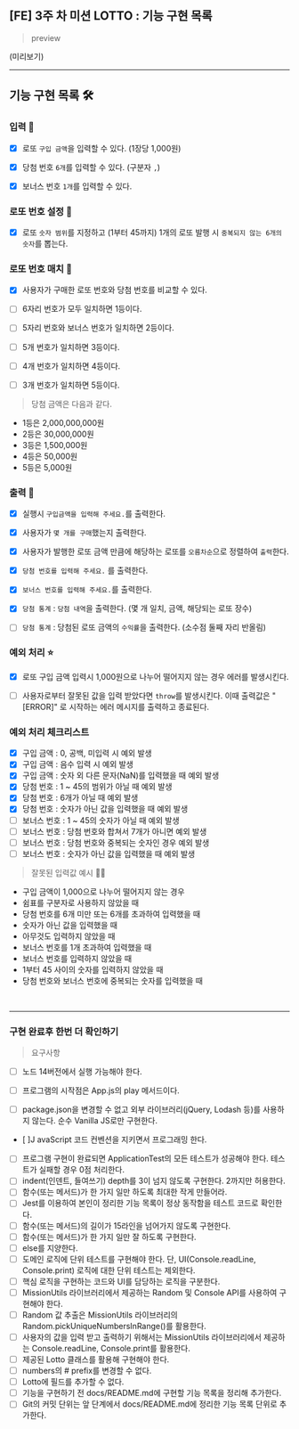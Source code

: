 ## [FE] 3주 차 미션 LOTTO : 기능 구현 목록

> preview

(미리보기)

---

## 기능 구현 목록 🛠

### 입력 🌠

- [x] 로또 `구입 금액`을 입력할 수 있다. (1장당 1,000원)

- [x] 당첨 번호 `6개`를 입력할 수 있다. (구분자 `,`)

- [x] 보너스 번호 `1개`를 입력할 수 있다.

### 로또 번호 설정 🎡

- [x] 로또 `숫자 범위`를 지정하고 (1부터 45까지) 1개의 로또 발행 시 `중복되지 않는 6개의 숫자`를 뽑는다.

### 로또 번호 매치 🎡

- [x] 사용자가 구매한 로또 번호와 당첨 번호를 비교할 수 있다.

- [ ] 6자리 번호가 모두 일치하면 1등이다.

- [ ] 5자리 번호와 보너스 번호가 일치하면 2등이다.

- [ ] 5개 번호가 일치하면 3등이다.

- [ ] 4개 번호가 일치하면 4등이다.

- [ ] 3개 번호가 일치하면 5등이다.

> 당첨 금액은 다음과 같다.

- 1등은 2,000,000,000원
- 2등은 30,000,000원
- 3등은 1,500,000원
- 4등은 50,000원
- 5등은 5,000원

### 출력 💌

- [x] 실행시 `구입금액을 입력해 주세요.`를 출력한다.

- [x] 사용자가 `몇 개를 구매`했는지 출력한다.

- [x] 사용자가 발행한 로또 금액 만큼에 해당하는 로또를 `오름차순`으로 정렬하여 `출력`한다.

- [x] `당첨 번호를 입력해 주세요.` 를 출력한다.

- [x] `보너스 번호를 입력해 주세요.`를 출력한다.

- [x] `당첨 통계` : `당첨 내역`을 출력한다. (몇 개 일치, 금액, 해당되는 로또 장수)

- [ ] `당첨 통계` : 당첨된 로또 금액의 `수익률`을 출력한다. (소수점 둘째 자리 반올림)

### 예외 처리 ⭐

- [x] 로또 구입 금액 입력시 1,000원으로 나누어 떨어지지 않는 경우 에러를 발생시킨다.

- [ ] 사용자로부터 잘못된 값을 입력 받았다면 `throw`를 발생시킨다. 이때 출력값은 "[ERROR]" 로 시작하는 에러 메시지를 출력하고 종료된다.

### 예외 처리 체크리스트

- [x] 구입 금액 : 0, 공백, 미입력 시 예외 발생
- [x] 구입 금액 : 음수 입력 시 예외 발생
- [x] 구입 금액 : 숫자 외 다른 문자(NaN)를 입력했을 때 예외 발생
- [x] 당첨 번호 : 1 ~ 45의 범위가 아닐 때 예외 발생
- [x] 당첨 번호 : 6개가 아닐 때 예외 발생
- [x] 당첨 번호 : 숫자가 아닌 값을 입력했을 때 예외 발생
- [ ] 보너스 번호 : 1 ~ 45의 숫자가 아닐 때 예외 발생
- [ ] 보너스 번호 : 당첨 번호와 합쳐서 7개가 아니면 예외 발생
- [ ] 보너스 번호 : 당첨 번호와 중복되는 숫자인 경우 예외 발생
- [ ] 보너스 번호 : 숫자가 아닌 값을 입력했을 때 예외 발생

> 잘못된 입력값 예시 🙅‍♀️

- 구입 금액이 1,000으로 나누어 떨어지지 않는 경우
- 쉼표를 구분자로 사용하지 않았을 때
- 당첨 번호를 6개 미만 또는 6개를 초과하여 입력했을 때
- 숫자가 아닌 값을 입력했을 때
- 아무것도 입력하지 않았을 때
- 보너스 번호를 1개 초과하여 입력했을 때
- 보너스 번호를 입력하지 않았을 때
- 1부터 45 사이의 숫자를 입력하지 않았을 때
- 당첨 번호와 보너스 번호에 중복되는 숫자를 입력했을 때

<br/>

---

### 구현 완료후 한번 더 확인하기

> 요구사항

- [ ] 노드 14버전에서 실행 가능해야 한다.
- [ ] 프로그램의 시작점은 App.js의 play 메서드이다.

- [ ] package.json을 변경할 수 없고 외부 라이브러리(jQuery, Lodash 등)를 사용하지 않는다. 순수 Vanilla JS로만 구현한다.
- [ ]J avaScript 코드 컨벤션을 지키면서 프로그래밍 한다.
- [ ] 프로그램 구현이 완료되면 ApplicationTest의 모든 테스트가 성공해야 한다. 테스트가 실패할 경우 0점 처리한다.
- [ ] indent(인덴트, 들여쓰기) depth를 3이 넘지 않도록 구현한다. 2까지만 허용한다.
- [ ] 함수(또는 메서드)가 한 가지 일만 하도록 최대한 작게 만들어라.
- [ ] Jest를 이용하여 본인이 정리한 기능 목록이 정상 동작함을 테스트 코드로 확인한다.
- [ ] 함수(또는 메서드)의 길이가 15라인을 넘어가지 않도록 구현한다.
- [ ] 함수(또는 메서드)가 한 가지 일만 잘 하도록 구현한다.
- [ ] else를 지양한다.
- [ ] 도메인 로직에 단위 테스트를 구현해야 한다. 단, UI(Console.readLine, Console.print) 로직에 대한 단위 테스트는 제외한다.
- [ ] 핵심 로직을 구현하는 코드와 UI를 담당하는 로직을 구분한다.
- [ ] MissionUtils 라이브러리에서 제공하는 Random 및 Console API를 사용하여 구현해야 한다.
- [ ] Random 값 추출은 MissionUtils 라이브러리의 Random.pickUniqueNumbersInRange()를 활용한다.
- [ ] 사용자의 값을 입력 받고 출력하기 위해서는 MissionUtils 라이브러리에서 제공하는 Console.readLine, Console.print를 활용한다.
- [ ] 제공된 Lotto 클래스를 활용해 구현해야 한다.
- [ ] numbers의 # prefix를 변경할 수 없다.
- [ ] Lotto에 필드를 추가할 수 없다.
- [ ] 기능을 구현하기 전 docs/README.md에 구현할 기능 목록을 정리해 추가한다.
- [ ] Git의 커밋 단위는 앞 단계에서 docs/README.md에 정리한 기능 목록 단위로 추가한다.
